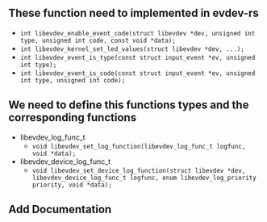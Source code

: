 ## These function need to implemented in evdev-rs

* `int libevdev_enable_event_code(struct libevdev *dev, unsigned int type, unsigned int code, const void *data);`
* `int libevdev_kernel_set_led_values(struct libevdev *dev, ...);`
* `int libevdev_event_is_type(const struct input_event *ev, unsigned int type);`
* `int libevdev_event_is_code(const struct input_event *ev, unsigned int type, unsigned int code);`

## We need to define this functions types and the corresponding functions

* libevdev_log_func_t
    * `void libevdev_set_log_function(libevdev_log_func_t logfunc, void *data);`
* libevdev_device_log_func_t
    * `void libevdev_set_device_log_function(struct libevdev *dev,
				      libevdev_device_log_func_t logfunc,
				      enum libevdev_log_priority priority,
				      void *data);`

## Add Documentation
